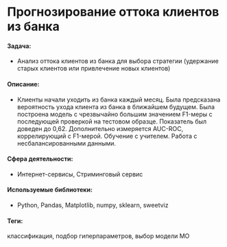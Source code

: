 # Прогнозирование оттока клиентов из банка

#### Задача:
- Анализ оттока клиентов из банка для выбора стратегии (удержание старых клиентов или привлечение новых клиентов)

#### Описание:
- Клиенты начали уходить из банка каждый месяц. Была предсказана вероятность ухода клиента из банка в ближайшем будущем. Была построена модель с чрезвычайно большим значением F1-меры с последующей проверкой на тестовом образце. Показатель был доведен до 0,62. Дополнительно измеряется AUC-ROC, коррелирующий с F1-мерой. Обучение с учителем. Работа с несбалансированными данными.

#### Сфера деятельности:
- Интернет-сервисы, Стриминговый сервис

#### Используемые библиотеки:
- Python, Pandas, Matplotlib, numpy, sklearn, sweetviz

#### Теги:
классификация, подбор гиперпараметров, выбор модели МО